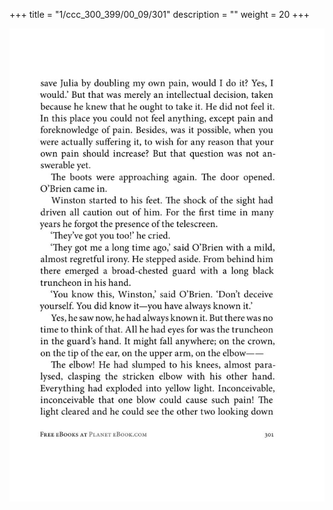 +++
title = "1/ccc_300_399/00_09/301"
description = ""
weight = 20
+++

<img class="center-fit-jpg" src="/jpg_/out_jpg_1984__301.jpg" ></img>

